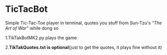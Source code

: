 # TicTacBot

Simple Tic-Tac-Toe player in terminal, quotes you stuff from Sun-Tzu's _"The Art of War"_ while dong so

1.TikTakBotMK2.py plays the game 

2.**TikTakQuotes.txt is optional**(just to get the quotes, it plays fine without it)
